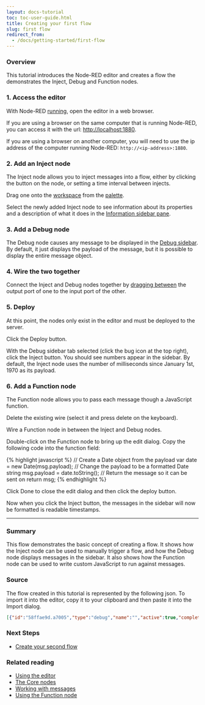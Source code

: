```yaml
---
layout: docs-tutorial
toc: toc-user-guide.html
title: Creating your first flow
slug: first flow
redirect_from:
  - /docs/getting-started/first-flow
---
```


### Overview

This tutorial introduces the Node-RED editor and creates a flow the demonstrates
the Inject, Debug and Function nodes.


### 1. Access the editor

With Node-RED [running](/docs/getting-started), open the editor in a web browser.

If you are using a browser on the same computer that is running Node-RED, you can
access it with the url: <http://localhost:1880>.

If you are using a browser on another computer, you will need to use the ip address
of the computer running Node-RED: `http://<ip-address>:1880`.


### 2. Add an Inject node

The Inject node allows you to inject messages into a flow, either by clicking
the button on the node, or setting a time interval between injects.

Drag one onto the [workspace](/docs/user-guide/editor/workspace/) from the
[palette](/docs/user-guide/editor/palette/).

Select the newly added Inject node to see information about its properties and a
description of what it does in the [Information sidebar pane](/docs/user-guide/editor/sidebar/info).

### 3. Add a Debug node

The Debug node causes any message to be displayed in the
[Debug sidebar](/docs/user-guide/editor/sidebar/debug). By
default, it just displays the payload of the message, but it is possible to
display the entire message object.

### 4. Wire the two together

Connect the Inject and Debug nodes together by [dragging between](/docs/user-guide/editor/workspace/wires)
the output port of one to the input port of the other.

### 5. Deploy

At this point, the nodes only exist in the editor and must be deployed to the
server.

Click the Deploy button.

With the Debug sidebar tab selected (click the bug icon at the top right), click the Inject button. You should see
numbers appear in the sidebar. By default, the Inject node uses the number of
milliseconds since January 1st, 1970 as its payload.

### 6. Add a Function node

The Function node allows you to pass each message though a JavaScript function.

Delete the existing wire (select it and press delete on the keyboard).

Wire a Function node in between the Inject and Debug nodes.

Double-click on the Function node to bring up the edit dialog. Copy the following
code into the function field:

{% highlight javascript %}
// Create a Date object from the payload
var date = new Date(msg.payload);
// Change the payload to be a formatted Date string
msg.payload = date.toString();
// Return the message so it can be sent on
return msg;
{% endhighlight %}

Click Done to close the edit dialog and then click the deploy button.

Now when you click the Inject button, the messages in the sidebar will now be
formatted is readable timestamps.

***

### Summary

This flow demonstrates the basic concept of creating a flow. It shows how the
Inject node can be used to manually trigger a flow, and how the Debug node displays
messages in the sidebar. It also shows how the Function node can be used to
write custom JavaScript to run against messages.

### Source

The flow created in this tutorial is represented by the following json. To import
it into the editor, copy it to your clipboard and then paste it into the Import dialog.


```json
[{"id":"58ffae9d.a7005","type":"debug","name":"","active":true,"complete":false,"x":640,"y":200,"wires":[]},{"id":"17626462.e89d9c","type":"inject","name":"","topic":"","payload":"","repeat":"","once":false,"x":240,"y":200,"wires":[["2921667d.d6de9a"]]},{"id":"2921667d.d6de9a","type":"function","name":"Format timestamp","func":"// Create a Date object from the payload\nvar date = new Date(msg.payload);\n// Change the payload to be a formatted Date string\nmsg.payload = date.toString();\n// Return the message so it can be sent on\nreturn msg;","outputs":1,"x":440,"y":200,"wires":[["58ffae9d.a7005"]]}]
```

### Next Steps

 - [Create your second flow](second-flow)

### Related reading

 - [Using the editor](/docs/user-guide/editor/)
 - [The Core nodes](/docs/user-guide/nodes)
 - [Working with messages](/docs/user-guide/messages)
 - [Using the Function node](/docs/user-guide/writing-functions)
